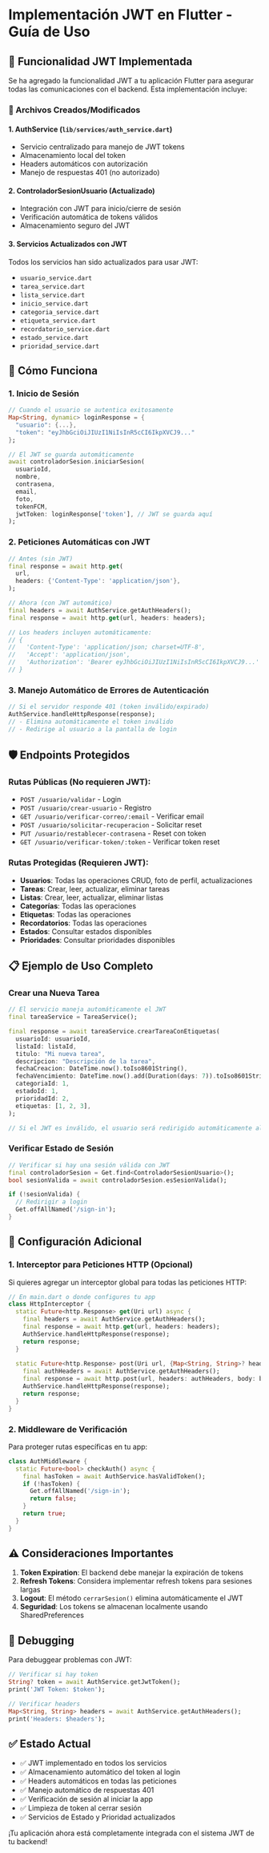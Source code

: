# Implementación JWT en Flutter - Guía de Uso

## 🔐 Funcionalidad JWT Implementada

Se ha agregado la funcionalidad JWT a tu aplicación Flutter para asegurar todas las comunicaciones con el backend. Esta implementación incluye:

### 📁 Archivos Creados/Modificados

#### 1. **AuthService** (`lib/services/auth_service.dart`)
- Servicio centralizado para manejo de JWT tokens
- Almacenamiento local del token
- Headers automáticos con autorización
- Manejo de respuestas 401 (no autorizado)

#### 2. **ControladorSesionUsuario** (Actualizado)
- Integración con JWT para inicio/cierre de sesión
- Verificación automática de tokens válidos
- Almacenamiento seguro del JWT

#### 3. **Servicios Actualizados con JWT**
Todos los servicios han sido actualizados para usar JWT:
- `usuario_service.dart`
- `tarea_service.dart`
- `lista_service.dart`
- `inicio_service.dart`
- `categoria_service.dart`
- `etiqueta_service.dart`
- `recordatorio_service.dart`
- `estado_service.dart`
- `prioridad_service.dart`

## 🚀 Cómo Funciona

### 1. **Inicio de Sesión**
```dart
// Cuando el usuario se autentica exitosamente
Map<String, dynamic> loginResponse = {
  "usuario": {...},
  "token": "eyJhbGciOiJIUzI1NiIsInR5cCI6IkpXVCJ9..."
};

// El JWT se guarda automáticamente
await controladorSesion.iniciarSesion(
  usuarioId,
  nombre,
  contrasena,
  email,
  foto,
  tokenFCM,
  jwtToken: loginResponse['token'], // JWT se guarda aquí
);
```

### 2. **Peticiones Automáticas con JWT**
```dart
// Antes (sin JWT)
final response = await http.get(
  url,
  headers: {'Content-Type': 'application/json'},
);

// Ahora (con JWT automático)
final headers = await AuthService.getAuthHeaders();
final response = await http.get(url, headers: headers);

// Los headers incluyen automáticamente:
// {
//   'Content-Type': 'application/json; charset=UTF-8',
//   'Accept': 'application/json',
//   'Authorization': 'Bearer eyJhbGciOiJIUzI1NiIsInR5cCI6IkpXVCJ9...'
// }
```

### 3. **Manejo Automático de Errores de Autenticación**
```dart
// Si el servidor responde 401 (token inválido/expirado)
AuthService.handleHttpResponse(response);
// - Elimina automáticamente el token inválido
// - Redirige al usuario a la pantalla de login
```

## 🛡️ Endpoints Protegidos

### Rutas Públicas (No requieren JWT):
- `POST /usuario/validar` - Login
- `POST /usuario/crear-usuario` - Registro
- `GET /usuario/verificar-correo/:email` - Verificar email
- `POST /usuario/solicitar-recuperacion` - Solicitar reset
- `PUT /usuario/restablecer-contrasena` - Reset con token
- `GET /usuario/verificar-token/:token` - Verificar token reset

### Rutas Protegidas (Requieren JWT):
- **Usuarios**: Todas las operaciones CRUD, foto de perfil, actualizaciones
- **Tareas**: Crear, leer, actualizar, eliminar tareas
- **Listas**: Crear, leer, actualizar, eliminar listas
- **Categorías**: Todas las operaciones
- **Etiquetas**: Todas las operaciones
- **Recordatorios**: Todas las operaciones
- **Estados**: Consultar estados disponibles
- **Prioridades**: Consultar prioridades disponibles

## 📋 Ejemplo de Uso Completo

### Crear una Nueva Tarea
```dart
// El servicio maneja automáticamente el JWT
final tareaService = TareaService();

final response = await tareaService.crearTareaConEtiquetas(
  usuarioId: usuarioId,
  listaId: listaId,
  titulo: "Mi nueva tarea",
  descripcion: "Descripción de la tarea",
  fechaCreacion: DateTime.now().toIso8601String(),
  fechaVencimiento: DateTime.now().add(Duration(days: 7)).toIso8601String(),
  categoriaId: 1,
  estadoId: 1,
  prioridadId: 2,
  etiquetas: [1, 2, 3],
);

// Si el JWT es inválido, el usuario será redirigido automáticamente al login
```

### Verificar Estado de Sesión
```dart
// Verificar si hay una sesión válida con JWT
final controladorSesion = Get.find<ControladorSesionUsuario>();
bool sesionValida = await controladorSesion.esSesionValida();

if (!sesionValida) {
  // Redirigir a login
  Get.offAllNamed('/sign-in');
}
```

## 🔧 Configuración Adicional

### 1. **Interceptor para Peticiones HTTP** (Opcional)
Si quieres agregar un interceptor global para todas las peticiones HTTP:

```dart
// En main.dart o donde configures tu app
class HttpInterceptor {
  static Future<http.Response> get(Uri url) async {
    final headers = await AuthService.getAuthHeaders();
    final response = await http.get(url, headers: headers);
    AuthService.handleHttpResponse(response);
    return response;
  }
  
  static Future<http.Response> post(Uri url, {Map<String, String>? headers, Object? body}) async {
    final authHeaders = await AuthService.getAuthHeaders();
    final response = await http.post(url, headers: authHeaders, body: body);
    AuthService.handleHttpResponse(response);
    return response;
  }
}
```

### 2. **Middleware de Verificación**
Para proteger rutas específicas en tu app:

```dart
class AuthMiddleware {
  static Future<bool> checkAuth() async {
    final hasToken = await AuthService.hasValidToken();
    if (!hasToken) {
      Get.offAllNamed('/sign-in');
      return false;
    }
    return true;
  }
}
```

## ⚠️ Consideraciones Importantes

1. **Token Expiration**: El backend debe manejar la expiración de tokens
2. **Refresh Tokens**: Considera implementar refresh tokens para sesiones largas
3. **Logout**: El método `cerrarSesion()` elimina automáticamente el JWT
4. **Seguridad**: Los tokens se almacenan localmente usando SharedPreferences

## 🐛 Debugging

Para debuggear problemas con JWT:

```dart
// Verificar si hay token
String? token = await AuthService.getJwtToken();
print('JWT Token: $token');

// Verificar headers
Map<String, String> headers = await AuthService.getAuthHeaders();
print('Headers: $headers');
```

## ✅ Estado Actual

- ✅ JWT implementado en todos los servicios
- ✅ Almacenamiento automático del token al login
- ✅ Headers automáticos en todas las peticiones
- ✅ Manejo automático de respuestas 401
- ✅ Verificación de sesión al iniciar la app
- ✅ Limpieza de token al cerrar sesión
- ✅ Servicios de Estado y Prioridad actualizados

¡Tu aplicación ahora está completamente integrada con el sistema JWT de tu backend!
